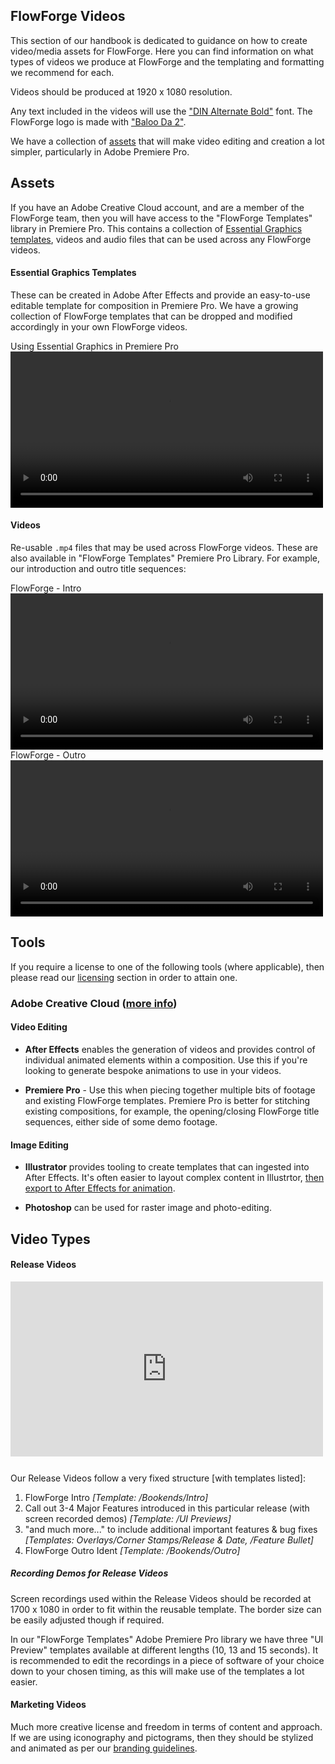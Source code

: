 ## FlowForge Videos

This section of our handbook is dedicated to guidance on how to create video/media assets for FlowForge. Here you can find information on what types of videos we produce at FlowForge and the templating and formatting we recommend for each. 

Videos should be produced at 1920 x 1080 resolution. 

Any text included in the videos will use the ["DIN Alternate Bold"](https://fontsgeek.com/fonts/DIN-Alternate-Bold) font. The FlowForge logo is made with ["Baloo Da 2"](https://fonts.google.com/specimen/Baloo+Da+2).

We have a collection of [assets](./#assets) that will make video editing and creation a lot simpler, particularly in Adobe Premiere Pro.
## Assets

If you have an Adobe Creative Cloud account, and are a member of the FlowForge team, then you will have access to the "FlowForge Templates" library in Premiere Pro. This contains a collection of [Essential Graphics templates](https://helpx.adobe.com/uk/premiere-pro/using/essential-graphics-panel.html), videos and audio files that can be used across any FlowForge videos.

#### Essential Graphics Templates

These can be created in Adobe After Effects and provide an easy-to-use editable template for composition in Premiere Pro. We have a growing collection of FlowForge templates that can be dropped and modified accordingly in your own FlowForge videos.

<div class="video-caption">Using Essential Graphics in Premiere Pro</div>
<video width="500" controls>
  <source src="../videos/using-essential-graphics-in-pp.mp4" type="video/mp4">
</video>

#### Videos

Re-usable `.mp4` files that may be used across FlowForge videos. These are also available in "FlowForge Templates" Premiere Pro Library. For example, our introduction and outro title sequences:

<div class="video-caption">FlowForge - Intro</div>
<video width="500" controls>
  <source src="../videos/ff-intro.mp4" type="video/mp4">
</video>

<div class="video-caption">FlowForge - Outro</div>
<video width="500" controls>
  <source src="../videos/ff-outro.mp4" type="video/mp4">
</video>

## Tools

If you require a license to one of the following tools (where applicable), then please read our [licensing](../peopleops#software-licenses) section in order to attain one.

### Adobe Creative Cloud ([more info](https://www.adobe.com/uk/creativecloud.html))

#### Video Editing

- **After Effects** enables the generation of videos and provides control of individual animated elements within a composition. Use this if you're looking to generate bespoke animations to use in your videos.

- **Premiere Pro** - Use this when piecing together multiple bits of footage and existing FlowForge templates. Premiere Pro is better for stitching existing compositions, for example, the opening/closing FlowForge title sequences, either side of some demo footage.

#### Image Editing

- **Illustrator** provides tooling to create templates that can ingested into After Effects. It's often easier to layout complex content in Illustrtor, [then export to After Effects for animation](https://www.schoolofmotion.com/blog/import-adobe-illustrator-files-into-after-effects).

- **Photoshop** can be used for raster image and photo-editing.


## Video Types

#### Release Videos

<iframe width="500" height="280" src="https://www.youtube.com/embed/nCe_qs0G6ZQ" title="YouTube video player" frameborder="0" allow="accelerometer; autoplay; clipboard-write; encrypted-media; gyroscope; picture-in-picture" style="margin-bottom: 12px;" allowfullscreen></iframe>

Our Release Videos follow a very fixed structure [with templates listed]:

1. FlowForge Intro _[Template: /Bookends/Intro]_
2. Call out 3-4 Major Features introduced in this particular release (with screen recorded demos) _[Template: /UI Previews]_
3. "and much more..." to include additional important features & bug fixes _[Templates: Overlays/Corner Stamps/Release &amp; Date, /Feature Bullet]_
4. FlowForge Outro Ident _[Template: /Bookends/Outro]_

##### Recording Demos for Release Videos
Screen recordings used within the Release Videos should be recorded at 1700 x 1080 in order to fit within the reusable template. The border size can be easily adjusted though if required.

In our "FlowForge Templates" Adobe Premiere Pro library we have three "UI Preview" templates available at different lengths (10, 13 and 15 seconds). It is recommended to edit the recordings in a piece of software of your choice down to your chosen timing, as this will make use of the templates a lot easier.

#### Marketing Videos

Much more creative license and freedom in terms of content and approach. If we are using iconography and pictograms, then they should be stylized and animated as per our [branding guidelines](../design/branding).
